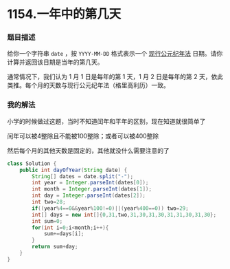 # 1154.一年中的第几天

### 题目描述

给你一个字符串 `date` ，按 `YYYY-MM-DD` 格式表示一个 [现行公元纪年法](https://baike.baidu.com/item/公元/17855) 日期。请你计算并返回该日期是当年的第几天。

通常情况下，我们认为 1 月 1 日是每年的第 1 天，1 月 2 日是每年的第 2 天，依此类推。每个月的天数与现行公元纪年法（格里高利历）一致。

### 我的解法

小学的时候做过这题，当时不知道闰年和平年的区别，现在知道就很简单了

闰年可以被4整除且不能被100整除；或者可以被400整除

然后每个月的其他天数是固定的，其他就没什么需要注意的了

```java
class Solution {
    public int dayOfYear(String date) {
        String[] dates = date.split("-");
        int year = Integer.parseInt(dates[0]);
        int month = Integer.parseInt(dates[1]);
        int day = Integer.parseInt(dates[2]);
        int two=28;
        if((year%4==0&&year%100!=0)||(year%400==0)) two=29;
        int[] days = new int[]{0,31,two,31,30,31,30,31,31,30,31,30};
        int sum=0;
        for(int i=0;i<month;i++){
            sum+=days[i];
        }
        return sum+day;
    }
}
```

